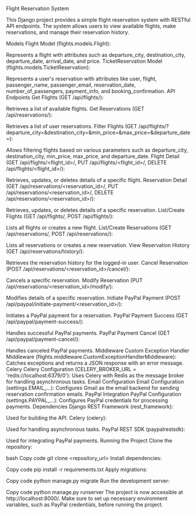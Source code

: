 
 Flight Reservation System

This Django project provides a simple flight reservation system with RESTful API endpoints. The system allows users to view available flights, make reservations, and manage their reservation history.

Models
Flight Model (flights.models.Flight):

Represents a flight with attributes such as departure_city, destination_city, departure_date, arrival_date, and price.
TicketReservation Model (flights.models.TicketReservation):

Represents a user's reservation with attributes like user, flight, passenger_name, passenger_email, reservation_date, number_of_passengers, payment_info, and booking_confirmation.
API Endpoints
Get Flights (GET /api/flights/):

Retrieves a list of available flights.
Get Reservations (GET /api/reservations/):

Retrieves a list of user reservations.
Filter Flights (GET /api/flights/?departure_city=&destination_city=&min_price=&max_price=&departure_date=):

Allows filtering flights based on various parameters such as departure_city, destination_city, min_price, max_price, and departure_date.
Flight Detail (GET /api/flights/<flight_id>/, PUT /api/flights/<flight_id>/, DELETE /api/flights/<flight_id>/):

Retrieves, updates, or deletes details of a specific flight.
Reservation Detail (GET /api/reservations/<reservation_id>/, PUT /api/reservations/<reservation_id>/, DELETE /api/reservations/<reservation_id>/):

Retrieves, updates, or deletes details of a specific reservation.
List/Create Flights (GET /api/flights/, POST /api/flights/):

Lists all flights or creates a new flight.
List/Create Reservations (GET /api/reservations/, POST /api/reservations/):

Lists all reservations or creates a new reservation.
View Reservation History (GET /api/reservations/history/):

Retrieves the reservation history for the logged-in user.
Cancel Reservation (POST /api/reservations/<reservation_id>/cancel/):

Cancels a specific reservation.
Modify Reservation (PUT /api/reservations/<reservation_id>/modify/):

Modifies details of a specific reservation.
Initiate PayPal Payment (POST /api/paypal/initiate-payment/<reservation_id>/):

Initiates a PayPal payment for a reservation.
PayPal Payment Success (GET /api/paypal/payment-success/):

Handles successful PayPal payments.
PayPal Payment Cancel (GET /api/paypal/payment-cancel/):

Handles canceled PayPal payments.
Middleware
Custom Exception Handler Middleware (flights.middleware.CustomExceptionHandlerMiddleware):
Catches exceptions and returns a JSON response with an error message.
Celery
Celery Configuration (CELERY_BROKER_URL = 'redis://localhost:6379/0'):
Uses Celery with Redis as the message broker for handling asynchronous tasks.
Email Configuration
Email Configuration (settings.EMAIL_...):
Configures Gmail as the email backend for sending reservation confirmation emails.
PayPal Integration
PayPal Configuration (settings.PAYPAL_...):
Configures PayPal credentials for processing payments.
Dependencies
Django REST Framework (rest_framework):

Used for building the API.
Celery (celery):

Used for handling asynchronous tasks.
PayPal REST SDK (paypalrestsdk):

Used for integrating PayPal payments.
Running the Project
Clone the repository:

bash
Copy code
git clone <repository_url>
Install dependencies:

Copy code
pip install -r requirements.txt
Apply migrations:

Copy code
python manage.py migrate
Run the development server:

Copy code
python manage.py runserver
The project is now accessible at http://localhost:8000/. Make sure to set up necessary environment variables, such as PayPal credentials, before running the project.
